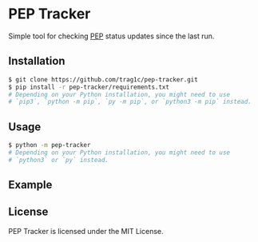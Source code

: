 # PEP Tracker

Simple tool for checking [PEP](https://peps.python.org/pep-0001) status updates
since the last run.

## Installation
```sh
$ git clone https://github.com/trag1c/pep-tracker.git
$ pip install -r pep-tracker/requirements.txt
# Depending on your Python installation, you might need to use
# `pip3`, `python -m pip`, `py -m pip`, or `python3 -m pip` instead.
```

## Usage
```sh
$ python -m pep-tracker
# Depending on your Python installation, you might need to use
# `python3` or `py` instead.
```

## Example

## License
PEP Tracker is licensed under the MIT License.
